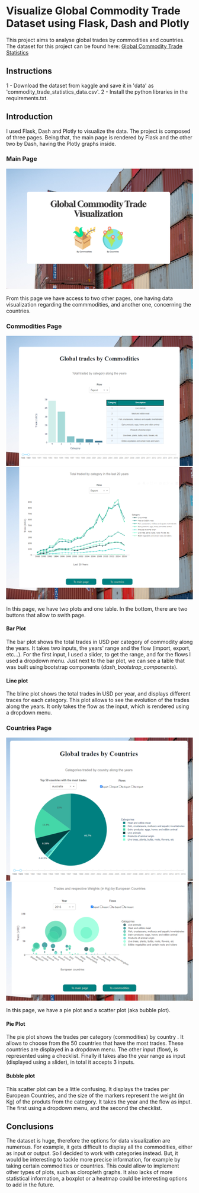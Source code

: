 # Visualize Global Commodity Trade Dataset using Flask, Dash and Plotly

This project aims to analyse global trades by commodities and countries. The dataset for this project can be found here: [Global Commodity Trade Statistics](https://www.kaggle.com/datasets/unitednations/global-commodity-trade-statistics?resource=download)

## Instructions

1 - Download the dataset from kaggle and save it in 'data' as 'commodity_trade_statistics_data.csv'.
2 - Install the python libraries in the requirements.txt. 

## Introduction

I used Flask, Dash and Plotly to visualize the data. The project is composed of three pages. Being that, the main page is rendered by Flask and the other two by Dash, having the Plotly graphs inside.

### Main Page

![image](images/main-page.png)

From this page we have access to two other pages, one having data visualization regarding the commmodities, and another one, concerning the countries.

### Commodities Page

![image](images/commodities-page-1.png)
![image](images/commodities-page-2.png)

In this page, we have two plots and one table. In the bottom, there are two buttons that allow to swith page.

#### Bar Plot

The bar plot shows the total trades in USD per category of commodity along the years. It takes two inputs, the years' range and the flow (import, export, etc...). For the first input, I used a slider, to get the range, and for the flows I used a dropdown menu.
Just next to the bar plot, we can see a table that was built using bootstrap components (*dash_bootstrap_components*).

#### Line plot

The bline plot shows the total trades in USD per year, and displays different traces for each category. This plot allows to see the evolution of the trades along the years. It only takes the flow as the input, which is rendered using a dropdown menu.

### Countries Page

![image](images/countries-page-1.png)
![image](images/countries-page-2.png)

In this page, we have a pie plot and a scatter plot (aka bubble plot).

#### Pie Plot

The pie plot shows the trades per category (commodities) by country . It allows to choose from the 50 countries that have the most trades. These countries are displayed in a dropdown menu. The other input (flow), is represented using a checklist. Finally it takes also the year range as input (displayed using a slider), in total it accepts 3 inputs.

#### Bubble plot

This scatter plot can be a little confusing. It displays the trades per European Countries, and the size of the markers represent the weight (in Kg) of the produts from the category. It takes the year and the flow as input. The first using a dropdown menu,  and the second the checklist.

## Conclusions

The dataset is huge, therefore the options for data visualization are numerous. For example, it gets difficult to display all the commodities, either as input or output. So I decided to work with categories instead. But, it would be interesting to tackle more precise information, for example by taking certain commodities or countries. This could allow to implement other types of plots, such as cloropleth graphs. It also lacks of more statistical information, a boxplot or a heatmap could be interesting options to add in the future. 
